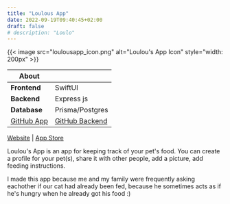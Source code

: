 ```yaml
---
title: "Loulous App"
date: 2022-09-19T09:40:45+02:00
draft: false
# description: "Loulo"
---
```


{{< image src="loulousapp_icon.png" alt="Loulou's App Icon" style="width: 200px" >}}


| About        |                 |
|--------------|-----------------|
| **Frontend** | SwiftUI         |
| **Backend**  | Express js      |
| **Database** | Prisma/Postgres |
|[GitHub App](https://github.com/wissehes/loulous-eten-app) | [GitHub Backend](https://github.com/wissehes/LoulouEtenServer/tree/v1) |

[Website](https://loulous-app.wissehes.nl) | [App Store](https://apps.apple.com/nl/app/loulous-app/id1582658466?l=en)

Loulou's App is an app for keeping track of your pet's food. You can create a profile for your pet(s), share it with other people, add a picture, add feeding instructions.

I made this app because me and my family were frequently asking eachother if our cat had already been fed, because he sometimes acts as if he's hungry when he already got his food :)

